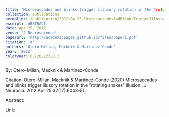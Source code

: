 ```yaml
---
title: "Microsaccades and blinks trigger illusory rotation in the "rotating snakes" illusion."
collection: publications
permalink: /publication/2012-04-25-MicrosaccadesAndBlinksTriggerIllusoryRotationInThe_rotatingSnak
excerpt: 'ABSTRACT.'
date: Apr 25, 2012
venue: 'J Neuroscience'
paperurl: 'http://academicpages.github.io/files/paper1.pdf'
citation: 'a'
authors: 'Otero-Millan, Macknik & Martinez-Conde'
year: '2012'
coloryear: 0,120,223,0.2
---
```


By: Otero-Millan, Macknik & Martinez-Conde

Citation: Otero-Millan, Macknik & Martinez-Conde (2020) Microsaccades and blinks trigger illusory rotation in the "rotating snakes" illusion.. J Neurosci. 2012 Apr 25;32(17):6043-51. 

Abstract: 

Link: 
